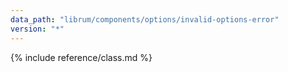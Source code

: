 ```yaml
---
data_path: "librum/components/options/invalid-options-error"
version: "*"
---
```


{% include reference/class.md %}
